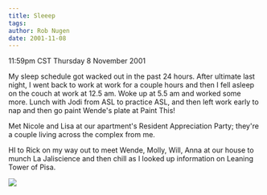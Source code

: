 ```yaml
---
title: Sleeep
tags: 
author: Rob Nugen
date: 2001-11-08
---
```


<title></title>
<p class=date>11:59pm CST Thursday 8 November 2001</p>

<p>My sleep schedule got wacked out in the past 24 hours.  After
ultimate last night, I went back to work at work for a couple hours
and then I fell asleep on the couch at work at 12.5 am.  Woke up at
5.5 am and worked some more.  Lunch with Jodi from ASL to practice
ASL, and then left work early to nap and then go paint Wende's plate
at Paint This!</p>

<p>Met Nicole and Lisa at our apartment's Resident Appreciation Party;
they're a couple living across the complex from me.</p>

<p>HI to Rick on my way out to meet Wende, Molly, Will, Anna at our
house to munch La Jaliscience and then chill as I looked up
information on Leaning Tower of Pisa.</p>

<p><img src='/images/rob/wL-ROB.gif'/></p>

